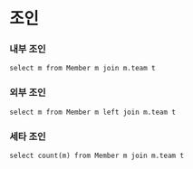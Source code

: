 # 조인
### 내부 조인
`select m from Member m join m.team t`
### 외부 조인
`select m from Member m left join m.team t`
### 세타 조인
`select count(m) from Member m join m.team t`